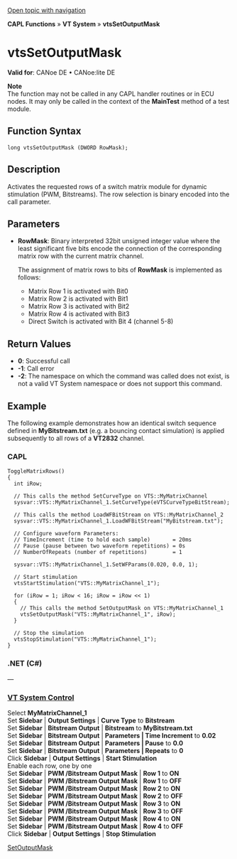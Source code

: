 [Open topic with navigation](../../../../../CANoeDEFamily.htm#Topics/CAPLFunctions/VTSystem/Functions/CAPLfunctionVTSvtsSetOutputMask.md)

**CAPL Functions** » **VT System** » **vtsSetOutputMask**

# vtsSetOutputMask

**Valid for**: CANoe DE • CANoe:lite DE

**Note**  
The function may not be called in any CAPL handler routines or in ECU nodes. It may only be called in the context of the **MainTest** method of a test module.

## Function Syntax

```
long vtsSetOutputMask (DWORD RowMask);
```

## Description

Activates the requested rows of a switch matrix module for dynamic stimulation (PWM, Bitstreams). The row selection is binary encoded into the call parameter.

## Parameters

- **RowMask**: Binary interpreted 32bit unsigned integer value where the least significant five bits encode the connection of the corresponding matrix row with the current matrix channel.

  The assignment of matrix rows to bits of **RowMask** is implemented as follows:
  - Matrix Row 1 is activated with Bit0
  - Matrix Row 2 is activated with Bit1
  - Matrix Row 3 is activated with Bit2
  - Matrix Row 4 is activated with Bit3
  - Direct Switch is activated with Bit 4 (channel 5-8)

## Return Values

- **0**: Successful call
- **-1**: Call error
- **-2**: The namespace on which the command was called does not exist, is not a valid VT System namespace or does not support this command.

## Example

The following example demonstrates how an identical switch sequence defined in **MyBitstream.txt** (e.g. a bouncing contact simulation) is applied subsequently to all rows of a **VT2832** channel.

### CAPL

```capl
ToggleMatrixRows()
{
  int iRow;

  // This calls the method SetCurveType on VTS::MyMatrixChannel
  sysvar::VTS::MyMatrixChannel_1.SetCurveType(eVTSCurveTypeBitStream);

  // This calls the method LoadWFBitStream on VTS::MyMatrixChannel_2
  sysvar::VTS::MyMatrixChannel_1.LoadWFBitStream("MyBitstream.txt");

  // Configure waveform Parameters:
  // TimeIncrement (time to hold each sample)       = 20ms
  // Pause (pause between two waveform repetitions) = 0s
  // NumberOfRepeats (number of repetitions)        = 1

  sysvar::VTS::MyMatrixChannel_1.SetWFParams(0.020, 0.0, 1);

  // Start stimulation
  vtsStartStimulation("VTS::MyMatrixChannel_1");

  for (iRow = 1; iRow < 16; iRow = iRow << 1)
  {
    // This calls the method SetOutputMask on VTS::MyMatrixChannel_1
    vtsSetOutputMask("VTS::MyMatrixChannel_1", iRow);
  }

  // Stop the simulation
  vtsStopStimulation("VTS::MyMatrixChannel_1");
}
```

### .NET (C#)

—

### [VT System Control](../../../CANoeCANalyzer/VTSystem/VTSystemControl/VTSControl.md)

Select **MyMatrixChannel_1**  
Set **Sidebar** | **Output Settings** | **Curve Type** to **Bitstream**  
Set **Sidebar** | **Bitstream Output** | **Bitstream** to **MyBitstream.txt**  
Set **Sidebar** | **Bitstream Output** | **Parameters | Time Increment** to **0.02**  
Set **Sidebar** | **Bitstream Output** | **Parameters | Pause** to **0.0**  
Set **Sidebar** | **Bitstream Output** | **Parameters | Repeats** to **0**  
Click **Sidebar** | **Output Settings** | **Start Stimulation**  
Enable each row, one by one  
Set **Sidebar** | **PWM /Bitstream Output Mask** | **Row 1** to **ON**  
Set **Sidebar** | **PWM /Bitstream Output Mask** | **Row 1** to **OFF**  
Set **Sidebar** | **PWM /Bitstream Output Mask** | **Row 2** to **ON**  
Set **Sidebar** | **PWM /Bitstream Output Mask** | **Row 2** to **OFF**  
Set **Sidebar** | **PWM /Bitstream Output Mask** | **Row 3** to **ON**  
Set **Sidebar** | **PWM /Bitstream Output Mask** | **Row 3** to **OFF**  
Set **Sidebar** | **PWM /Bitstream Output Mask** | **Row 4** to **ON**  
Set **Sidebar** | **PWM /Bitstream Output Mask** | **Row 4** to **OFF**  
Click **Sidebar** | **Output Settings** | **Stop Stimulation**

[SetOutputMask](CAPLfunctionVTSSetOutputMask.md)

